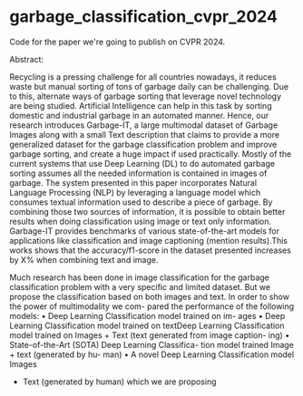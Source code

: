 # garbage_classification_cvpr_2024
Code for the paper we're going to publish on CVPR 2024.

Abstract:

Recycling is a pressing challenge for all countries nowadays, it reduces waste but manual
sorting of tons of garbage daily can be challenging. Due to this, alternate ways of garbage sorting that
leverage novel technology are being studied. Artificial Intelligence can help in this task by sorting domestic
and industrial garbage in an automated manner. Hence, our research introduces Garbage-IT, a large
multimodal dataset of Garbage Images along with a small Text description that claims to provide a
more generalized dataset for the garbage classification problem and improve garbage sorting, and
create a huge impact if used practically. Mostly of the current systems that use Deep Learning (DL) to
do automated garbage sorting assumes all the needed information is contained in images of garbage. The
system presented in this paper incorporates Natural Language Processing (NLP) by leveraging a language
model which consumes textual information used to describe a piece of garbage. By combining those two
sources of information, it is possible to obtain better results when doing classification using image or text
only information. Garbage-IT provides benchmarks of various state-of-the-art models for applications
like classification and image captioning (mention results).This works shows that the accuracy/f1-score
in the dataset presented increases by X% when combining text and image.


Much research has been done in image
classification for the garbage classification problem with
a very specific and limited dataset. But we propose the
classification based on both images and text.
In order to show the power of multimodality we com-
pared the performance of the following models:
• Deep Learning Classification model trained on im-
ages
• Deep Learning Classification model trained on
textDeep Learning Classification model trained on
Images + Text (text generated from image caption-
ing)
• State-of-the-Art (SOTA) Deep Learning Classifica-
tion model trained Image + text (generated by hu-
man)
• A novel Deep Learning Classification model Images
+ Text (generated by human) which we are proposing
